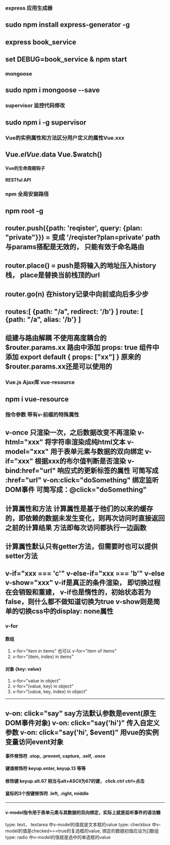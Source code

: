### express 应用生成器
sudo npm install express-generator -g
---
express book_service
---
set DEBUG=book_service & npm start
---
### mongoose 
sudo npm i mongoose --save
---
### supervisor 监控代码修改
sudo npm i -g supervisor
---
### Vue的实例属性和方法区分用户定义的属性Vue.xxx
Vue.$el  Vue.$data  Vue.$watch()
---
#### Vue的生命周期钩子
#### RESTful API
### npm 全局安装路径
npm root -g
---
router.push({path: 'reqister', query: {plan: "private"}}) = 
<router-link :to="{path: 'reqister', query: {plan: 'private'}}"></router-link>
变成 '/reqister?plan=private'
path与params搭配是无效的， 只能有效于命名路由
---
router.place() = <router-link :to="" replace></router-link>
push是将输入的地址压入history栈， place是替换当前栈顶的url
---
router.go(n) 在history记录中向前或向后多少步
---
routes:[
    {path: "/a", redirect: '/b'}
]
route: [
    {path: "/a", alias: '/b'}
]
---
组建与路由解耦
不使用高度耦合的$router.params.xx
路由中添加 props: true
组件中添加 export default {
    props: ["xx"]
}
原来的$router.params.xx还是可以使用的
---
### Vue.js Ajax库 vue-resource
npm i vue-resource
---
### 指令参数 带有v-前缀的特殊属性
v-once 只渲染一次，之后数据改变不再渲染
v-html="xxx" 将字符串渲染成纯html文本
v-model="xxx" 用于表单元素与数据的双向绑定
v-if="xxx" 根据xxx的布尔值判断是否渲染
v-bind:href="url" 响应式的更新标签的属性 可简写成 :href="url"
v-on:click="doSomething" 绑定监听DOM事件 可简写成：@click="doSomething"
---
计算属性和方法
计算属性是基于他们的以来的缓存的，即依赖的数据未发生变化，则再次访问时直接返回之前的计算结果
方法即每次访问都执行一边函数
---
计算属性默认只有getter方法，但需要时也可以提供setter方法
---
v-if="xxx === 'c'" v-else-if="xxx === 'b'" v-else
v-show="xxx"
v-if是真正的条件渲染， 即切换过程在会销毁和重建， v-if也是惰性的，初始状态若为false，则什么都不做知道切换为true
v-show则是简单的切换css中的display: none属性
---
### v-for
#### 数组
1. v-for="item in items" 也可以 v-for="item of items"
2. v-for="(item, index) in items"
#### 对象 {key: value}
1. v-for="value in object"
2. v-for="(value, key) in object"
3. v-for="(value, key, index) in object"
---
v-on: click="say" say方法默认参数是event(原生DOM事件对象)
v-on: click="say('hi')" 传入自定义参数
v-on: click="say('hi', $event)" 用vue的实例变量访问event对象
---
#### 事件修饰符 .stop, .prevent, capture, .self, .once
#### 键值修饰符 keyup.enter, keyup.13 等等
#### 修饰键 keyup.alt.67 相当与alt+ASCII为67的键， click.ctrl ctrl+点击
#### 鼠标的3个按键修饰符 .left, .right, middle
---
#### v-model指令用于表单元素与其数据的双向绑定，实际上就是监听事件的语法糖
type: text， textarea 中v-model的值就是文本框的value
type: checkbox 中v-model的值是checked===true的复选框的value, 绑定的数据初值应设为[]数组
type: radio 中v-model的值就是选中的单选框的value
